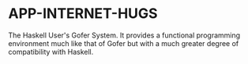 APP-INTERNET-HUGS
=================

The Haskell User's Gofer System.  It provides a functional programming environment much like that of Gofer but with a much greater degree of compatibility with Haskell. 
